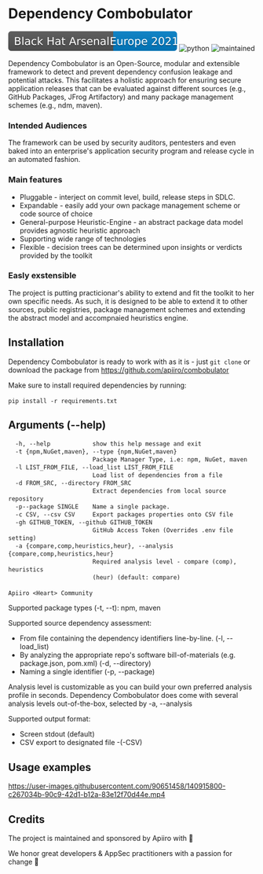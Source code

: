 # Dependency Combobulator
![BHEU BADGE](docs/bheu21.svg) ![python](https://img.shields.io/badge/Python-14354C) ![maintained](https://img.shields.io/badge/Maintained%3F-yes-green.svg)

Dependency Combobulator is an Open-Source, modular and extensible framework to detect and prevent dependency confusion leakage and potential attacks. This facilitates a holistic approach for ensuring secure application releases that can be evaluated against different sources (e.g., GitHub Packages, JFrog Artifactory) and many package management schemes (e.g., ndm, maven).

### Intended Audiences

The framework can be used by security auditors, pentesters and even baked into an enterprise's application security program and release cycle in an automated fashion.
### Main features
* Pluggable - interject on commit level, build, release steps in SDLC.
* Expandable - easily add your own package management scheme or code source of choice
* General-purpose Heuristic-Engine - an abstract package data model provides agnostic heuristic approach
* Supporting wide range of technologies
* Flexible - decision trees can be determined upon insights or verdicts provided by the toolkit


### Easly exstensible

The project is putting practicionar's ability to extend and fit the toolkit to her own specific needs. As such, it is designed to be able to extend it to other sources, public registries, package management schemes and extending the abstract model and accompnaied heuristics engine.


## Installation

Dependency Combobulator is ready to work with as it is - just `git clone` or download the package from https://github.com/apiiro/combobulator

Make sure to install required dependencies by running:

`pip install -r requirements.txt`

## Arguments (--help)
```
  -h, --help            show this help message and exit
  -t {npm,NuGet,maven}, --type {npm,NuGet,maven}
                        Package Manager Type, i.e: npm, NuGet, maven
  -l LIST_FROM_FILE, --load_list LIST_FROM_FILE
                        Load list of dependencies from a file
  -d FROM_SRC, --directory FROM_SRC
                        Extract dependencies from local source repository
  -p--package SINGLE    Name a single package.
  -c CSV, --csv CSV     Export packages properties onto CSV file
  -gh GITHUB_TOKEN, --github GITHUB_TOKEN
                        GitHub Access Token (Overrides .env file setting)
  -a {compare,comp,heuristics,heur}, --analysis {compare,comp,heuristics,heur}
                        Required analysis level - compare (comp), heuristics
                        (heur) (default: compare)

Apiiro <Heart> Community
```
Supported package types (-t, --t): npm, maven

Supported source dependency assessment:
- From file containing the dependency identifiers line-by-line. (-l, --load_list)
- By analyzing the appropriate repo's software bill-of-materials (e.g. package.json, pom.xml) (-d, --directory)
- Naming a single identifier (-p, --package)

Analysis level is customizable as you can build your own preferred analysis profile in seconds. Dependency Combobulator does come with several analysis levels out-of-the-box, selected by -a, --analysis

Supported output format:
- Screen stdout (default)
- CSV export to designated file -(-CSV)

## Usage examples

https://user-images.githubusercontent.com/90651458/140915800-c267034b-90c9-42d1-b12a-83e12f70d44e.mp4


## Credits

The project is maintained and sponsored by Apiiro with 💜

We honor great developers & AppSec practitioners with a passion for change 🙏
